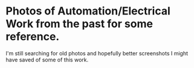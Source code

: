 # Photos of Automation/Electrical Work from the past for some reference.

I'm still searching for old photos and hopefully better screenshots I might have saved of some of this work. 
